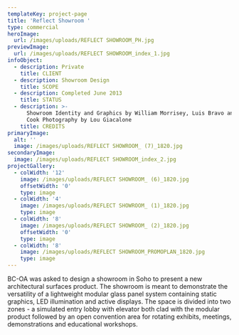 ```yaml
---
templateKey: project-page
title: 'Reflect Showroom '
type: commercial
heroImage:
  url: /images/uploads/REFLECT SHOWROOM_PH.jpg
previewImage:
  url: /images/uploads/REFLECT SHOWROOM_index_1.jpg
infoObject:
  - description: Private
    title: CLIENT
  - description: Showroom Design
    title: SCOPE
  - description: Completed June 2013
    title: STATUS
  - description: >-
      Showroom Identity and Graphics by William Morrisey, Luis Bravo and Mikal
      Cook Photography by Lou Giacalone
    title: CREDITS
primaryImage:
  alt: ''
  image: /images/uploads/REFLECT SHOWROOM_ (7)_1820.jpg
secondaryImage:
  image: /images/uploads/REFLECT SHOWROOM_index_2.jpg
projectGallery:
  - colWidth: '12'
    image: /images/uploads/REFLECT SHOWROOM_ (6)_1820.jpg
    offsetWidth: '0'
    type: image
  - colWidth: '4'
    image: /images/uploads/REFLECT SHOWROOM_ (1)_1820.jpg
    type: image
  - colWidth: '8'
    image: /images/uploads/REFLECT SHOWROOM_ (2)_1820.jpg
    offsetWidth: '0'
    type: image
  - colWidth: '8'
    image: /images/uploads/REFLECT SHOWROOM_PROMOPLAN_1820.jpg
    type: image
---
```

BC-OA was asked to design a showroom in Soho to present a new architectural surfaces product. The showroom is meant to demonstrate the versatility of a lightweight modular glass panel system containing static graphics, LED illumination and active displays. The space is divided into two zones - a simulated entry lobby with elevator both clad with the modular product followed by an open convention area for rotating exhibits, meetings, demonstrations and educational workshops.
